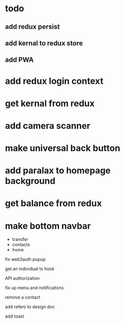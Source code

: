 # todo

## add redux persist

## add kernal to redux store

## add PWA

# add redux login context

# get kernal from redux

# add camera scanner

# make universal back button

# add paralax to homepage background

# get balance from redux

# make bottom navbar

- transfer
- contacts
- home

fix web3auth popup

get an individual tx hook


API authorization 


fix up menu and notificaitons

remove a contact

add refero to design doc

add toast
